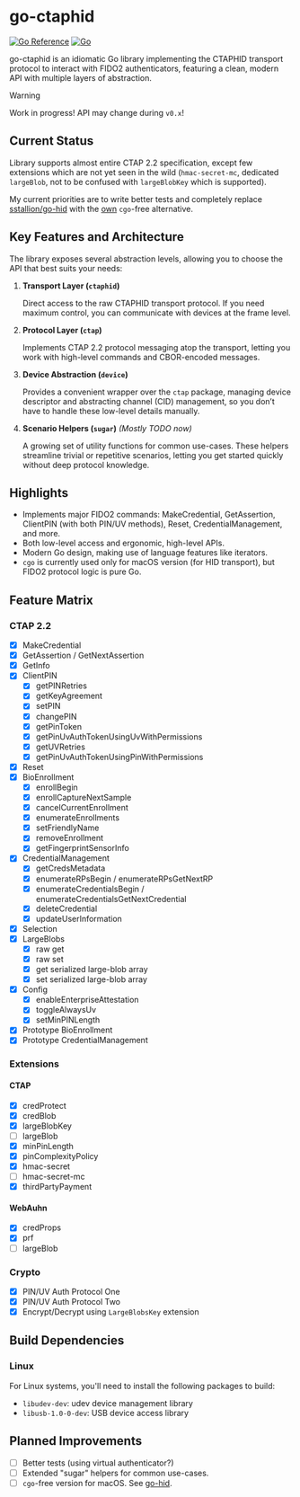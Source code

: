 # go-ctaphid

[![Go Reference](https://pkg.go.dev/badge/github.com/go-ctap/ctaphid.svg)](https://pkg.go.dev/github.com/go-ctap/ctaphid)
[![Go](https://github.com/go-ctap/ctaphid/actions/workflows/go.yml/badge.svg)](https://github.com/go-ctap/ctaphid/actions/workflows/go.yml)

go-ctaphid is an idiomatic Go library implementing the CTAPHID transport protocol to interact with FIDO2 authenticators,
featuring a clean, modern API with multiple layers of abstraction.

> [!WARNING]
> Work in progress! API may change during `v0.x`!

## Current Status

Library supports almost entire CTAP 2.2 specification, except few extensions which are not yet seen in the wild
(`hmac-secret-mc`, dedicated `largeBlob`, not to be confused with `largeBlobKey` which is supported).

My current priorities are to write better tests and completely replace [sstallion/go-hid](https://github.com/sstallion/go-hid)
with the [own](https://github.com/go-ctap/hid) `cgo`-free alternative.

## Key Features and Architecture

The library exposes several abstraction levels, allowing you to choose the API that best suits your needs:

1. **Transport Layer (`ctaphid`)**

   Direct access to the raw CTAPHID transport protocol. If you need maximum control, you can communicate with devices
   at the frame level.

2. **Protocol Layer (`ctap`)**

   Implements CTAP 2.2 protocol messaging atop the transport, letting you work with high-level commands and
   CBOR-encoded messages.

3. **Device Abstraction (`device`)**

   Provides a convenient wrapper over the `ctap` package, managing device descriptor and abstracting channel (CID)
   management, so you don’t have to handle these low-level details manually.

4. **Scenario Helpers (`sugar`)** _(Mostly TODO now)_

   A growing set of utility functions for common use-cases. These helpers streamline trivial or repetitive
   scenarios, letting you get started quickly without deep protocol knowledge.

## Highlights

- Implements major FIDO2 commands: MakeCredential, GetAssertion, ClientPIN (with both PIN/UV methods),
  Reset, CredentialManagement, and more.
- Both low-level access and ergonomic, high-level APIs.
- Modern Go design, making use of language features like iterators.
- `cgo` is currently used only for macOS version (for HID transport), but FIDO2 protocol logic is pure Go.

## Feature Matrix

### CTAP 2.2

- [x] MakeCredential
- [x] GetAssertion / GetNextAssertion
- [x] GetInfo
- [x] ClientPIN
  - [x] getPINRetries
  - [x] getKeyAgreement
  - [x] setPIN
  - [x] changePIN
  - [x] getPinToken
  - [x] getPinUvAuthTokenUsingUvWithPermissions
  - [x] getUVRetries
  - [x] getPinUvAuthTokenUsingPinWithPermissions
- [x] Reset
- [x] BioEnrollment
  - [x] enrollBegin
  - [x] enrollCaptureNextSample
  - [x] cancelCurrentEnrollment
  - [x] enumerateEnrollments
  - [x] setFriendlyName
  - [x] removeEnrollment
  - [x] getFingerprintSensorInfo
- [x] CredentialManagement
  - [x] getCredsMetadata
  - [x] enumerateRPsBegin / enumerateRPsGetNextRP
  - [x] enumerateCredentialsBegin / enumerateCredentialsGetNextCredential
  - [x] deleteCredential
  - [x] updateUserInformation
- [x] Selection
- [x] LargeBlobs
  - [x] raw get
  - [x] raw set
  - [x] get serialized large-blob array
  - [x] set serialized large-blob array
- [x] Config
  - [x] enableEnterpriseAttestation
  - [x] toggleAlwaysUv
  - [x] setMinPINLength
- [x] Prototype BioEnrollment
- [x] Prototype CredentialManagement

### Extensions

#### CTAP

- [x] credProtect
- [x] credBlob
- [x] largeBlobKey
- [ ] largeBlob
- [x] minPinLength
- [x] pinComplexityPolicy
- [x] hmac-secret
- [ ] hmac-secret-mc
- [x] thirdPartyPayment

#### WebAuhn

- [x] credProps
- [x] prf
- [ ] largeBlob

### Crypto

- [x] PIN/UV Auth Protocol One
- [x] PIN/UV Auth Protocol Two
- [x] Encrypt/Decrypt using `LargeBlobsKey` extension

## Build Dependencies

### Linux
For Linux systems, you'll need to install the following packages to build:
- `libudev-dev`: udev device management library
- `libusb-1.0-0-dev`: USB device access library

## Planned Improvements

- [ ] Better tests (using virtual authenticator?)
- [ ] Extended "sugar" helpers for common use-cases.
- [ ] `cgo`-free version for macOS. See [go-hid](https://github.com/go-ctap/hid).
